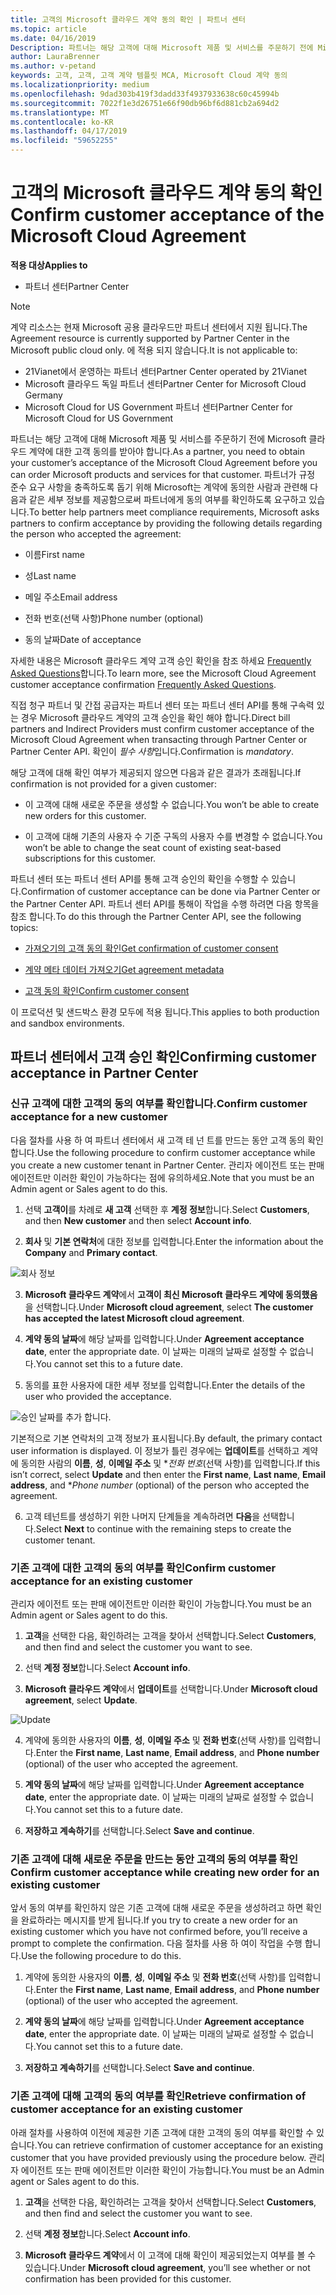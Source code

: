 ```yaml
---
title: 고객의 Microsoft 클라우드 계약 동의 확인 | 파트너 센터
ms.topic: article
ms.date: 04/16/2019
Description: 파트너는 해당 고객에 대해 Microsoft 제품 및 서비스를 주문하기 전에 Microsoft 클라우드 계약에 대한 고객 동의를 받아야 합니다. 보다 잘 파트너 규정 준수 요구 사항을 충족 Microsoft 파트너 요청 규약 동의 사용자에 대 한 특정 세부 정보를 제공 하 여 동의 확인 합니다.
author: LauraBrenner
ms.author: v-petand
keywords: 고객, 고객, 고객 계약 템플릿 MCA, Microsoft Cloud 계약 동의
ms.localizationpriority: medium
ms.openlocfilehash: 9dad303b419f3dadd33f4937933638c60c45994b
ms.sourcegitcommit: 7022f1e3d26751e66f90db96bf6d881cb2a694d2
ms.translationtype: MT
ms.contentlocale: ko-KR
ms.lasthandoff: 04/17/2019
ms.locfileid: "59652255"
---
```

# <a name="confirm-customer-acceptance-of-the-microsoft-cloud-agreement"></a><span data-ttu-id="69846-105">고객의 Microsoft 클라우드 계약 동의 확인</span><span class="sxs-lookup"><span data-stu-id="69846-105">Confirm customer acceptance of the Microsoft Cloud Agreement</span></span>

<span data-ttu-id="69846-106">**적용 대상**</span><span class="sxs-lookup"><span data-stu-id="69846-106">**Applies to**</span></span>
-  <span data-ttu-id="69846-107">파트너 센터</span><span class="sxs-lookup"><span data-stu-id="69846-107">Partner Center</span></span>

> [!NOTE]
> <span data-ttu-id="69846-108">계약 리소스는 현재 Microsoft 공용 클라우드만 파트너 센터에서 지원 됩니다.</span><span class="sxs-lookup"><span data-stu-id="69846-108">The Agreement resource is currently supported by Partner Center in the Microsoft public cloud only.</span></span> <span data-ttu-id="69846-109">에 적용 되지 않습니다.</span><span class="sxs-lookup"><span data-stu-id="69846-109">It is not applicable to:</span></span>
> * <span data-ttu-id="69846-110">21Vianet에서 운영하는 파트너 센터</span><span class="sxs-lookup"><span data-stu-id="69846-110">Partner Center operated by 21Vianet</span></span>
> * <span data-ttu-id="69846-111">Microsoft 클라우드 독일 파트너 센터</span><span class="sxs-lookup"><span data-stu-id="69846-111">Partner Center for Microsoft Cloud Germany</span></span>
> * <span data-ttu-id="69846-112">Microsoft Cloud for US Government 파트너 센터</span><span class="sxs-lookup"><span data-stu-id="69846-112">Partner Center for Microsoft Cloud for US Government</span></span>

<span data-ttu-id="69846-113">파트너는 해당 고객에 대해 Microsoft 제품 및 서비스를 주문하기 전에 Microsoft 클라우드 계약에 대한 고객 동의를 받아야 합니다.</span><span class="sxs-lookup"><span data-stu-id="69846-113">As a partner, you need to obtain your customer’s acceptance of the Microsoft Cloud Agreement before you can order Microsoft products and services for that customer.</span></span> <span data-ttu-id="69846-114">파트너가 규정 준수 요구 사항을 충족하도록 돕기 위해 Microsoft는 계약에 동의한 사람과 관련해 다음과 같은 세부 정보를 제공함으로써 파트너에게 동의 여부를 확인하도록 요구하고 있습니다.</span><span class="sxs-lookup"><span data-stu-id="69846-114">To better help partners meet compliance requirements, Microsoft asks partners to confirm acceptance by providing the following details regarding the person who accepted the agreement:</span></span> 

-   <span data-ttu-id="69846-115">이름</span><span class="sxs-lookup"><span data-stu-id="69846-115">First name</span></span>

-   <span data-ttu-id="69846-116">성</span><span class="sxs-lookup"><span data-stu-id="69846-116">Last name</span></span>

-   <span data-ttu-id="69846-117">메일 주소</span><span class="sxs-lookup"><span data-stu-id="69846-117">Email address</span></span>

-   <span data-ttu-id="69846-118">전화 번호(선택 사항)</span><span class="sxs-lookup"><span data-stu-id="69846-118">Phone number (optional)</span></span>

-   <span data-ttu-id="69846-119">동의 날짜</span><span class="sxs-lookup"><span data-stu-id="69846-119">Date of acceptance</span></span>

<span data-ttu-id="69846-120">자세한 내용은 Microsoft 클라우드 계약 고객 승인 확인을 참조 하세요 [Frequently Asked Questions](https://docs.microsoft.com/en-us/partner-center/confirm-consent-faq)합니다.</span><span class="sxs-lookup"><span data-stu-id="69846-120">To learn more, see the Microsoft Cloud Agreement customer acceptance confirmation [Frequently Asked Questions](https://docs.microsoft.com/en-us/partner-center/confirm-consent-faq).</span></span>

<span data-ttu-id="69846-121">직접 청구 파트너 및 간접 공급자는 파트너 센터 또는 파트너 센터 API를 통해 구속력 있는 경우 Microsoft 클라우드 계약의 고객 승인을 확인 해야 합니다.</span><span class="sxs-lookup"><span data-stu-id="69846-121">Direct bill partners and Indirect Providers must confirm customer acceptance of the Microsoft Cloud Agreement when transacting through Partner Center or Partner Center API.</span></span> <span data-ttu-id="69846-122">확인이 *필수 사항*입니다.</span><span class="sxs-lookup"><span data-stu-id="69846-122">Confirmation is *mandatory*.</span></span>

<span data-ttu-id="69846-123">해당 고객에 대해 확인 여부가 제공되지 않으면 다음과 같은 결과가 초래됩니다.</span><span class="sxs-lookup"><span data-stu-id="69846-123">If confirmation is not provided for a given customer:</span></span>

-   <span data-ttu-id="69846-124">이 고객에 대해 새로운 주문을 생성할 수 없습니다.</span><span class="sxs-lookup"><span data-stu-id="69846-124">You won’t be able to create new orders for this customer.</span></span>

-   <span data-ttu-id="69846-125">이 고객에 대해 기존의 사용자 수 기준 구독의 사용자 수를 변경할 수 없습니다.</span><span class="sxs-lookup"><span data-stu-id="69846-125">You won’t be able to change the seat count of existing seat-based subscriptions for this customer.</span></span>

<span data-ttu-id="69846-126">파트너 센터 또는 파트너 센터 API를 통해 고객 승인의 확인을 수행할 수 있습니다.</span><span class="sxs-lookup"><span data-stu-id="69846-126">Confirmation of customer acceptance can be done via Partner Center or the Partner Center API.</span></span> <span data-ttu-id="69846-127">파트너 센터 API를 통해이 작업을 수행 하려면 다음 항목을 참조 합니다.</span><span class="sxs-lookup"><span data-stu-id="69846-127">To do this through the Partner Center API, see the following topics:</span></span> 

-   [<span data-ttu-id="69846-128">가져오기의 고객 동의 확인</span><span class="sxs-lookup"><span data-stu-id="69846-128">Get confirmation of customer consent</span></span>](https://docs.microsoft.com/en-us/partner-center/develop/get-confirmation-of-customer-consent)

-   [<span data-ttu-id="69846-129">계약 메타 데이터 가져오기</span><span class="sxs-lookup"><span data-stu-id="69846-129">Get agreement metadata</span></span>](https://docs.microsoft.com/en-us/partner-center/develop/get-agreement-metadata)

-   [<span data-ttu-id="69846-130">고객 동의 확인</span><span class="sxs-lookup"><span data-stu-id="69846-130">Confirm customer consent</span></span>](https://docs.microsoft.com/en-us/partner-center/develop/confirm-customer-consent)


<span data-ttu-id="69846-131">이 프로덕션 및 샌드박스 환경 모두에 적용 됩니다.</span><span class="sxs-lookup"><span data-stu-id="69846-131">This applies to both production and sandbox environments.</span></span>

## <a name="confirming-customer-acceptance-in-partner-center"></a><span data-ttu-id="69846-132">파트너 센터에서 고객 승인 확인</span><span class="sxs-lookup"><span data-stu-id="69846-132">Confirming customer acceptance in Partner Center</span></span>

### <a name="confirm-customer-acceptance-for-a-new-customer"></a><span data-ttu-id="69846-133">신규 고객에 대한 고객의 동의 여부를 확인합니다.</span><span class="sxs-lookup"><span data-stu-id="69846-133">Confirm customer acceptance for a new customer</span></span>

<span data-ttu-id="69846-134">다음 절차를 사용 하 여 파트너 센터에서 새 고객 테 넌 트를 만드는 동안 고객 동의 확인 합니다.</span><span class="sxs-lookup"><span data-stu-id="69846-134">Use the following procedure to confirm customer acceptance while you create a new customer tenant in Partner Center.</span></span> <span data-ttu-id="69846-135">관리자 에이전트 또는 판매 에이전트만 이러한 확인이 가능하다는 점에 유의하세요.</span><span class="sxs-lookup"><span data-stu-id="69846-135">Note that you must be an Admin agent or Sales agent to do this.</span></span>
 
1.  <span data-ttu-id="69846-136">선택 **고객이**를 차례로 **새 고객** 선택한 후 **계정 정보**합니다.</span><span class="sxs-lookup"><span data-stu-id="69846-136">Select **Customers**, and then **New customer** and then select **Account info**.</span></span>

2.  <span data-ttu-id="69846-137">**회사** 및 **기본 연락처**에 대한 정보를 입력합니다.</span><span class="sxs-lookup"><span data-stu-id="69846-137">Enter the information about the **Company** and **Primary contact**.</span></span>

![회사 정보](images/mca/mca1.png)

3.  <span data-ttu-id="69846-139">**Microsoft 클라우드 계약**에서 **고객이 최신 Microsoft 클라우드 계약에 동의했음**을 선택합니다.</span><span class="sxs-lookup"><span data-stu-id="69846-139">Under **Microsoft cloud agreement**, select **The customer has accepted the latest Microsoft cloud agreement**.</span></span> 

4.  <span data-ttu-id="69846-140">**계약 동의 날짜**에 해당 날짜를 입력합니다.</span><span class="sxs-lookup"><span data-stu-id="69846-140">Under **Agreement acceptance date**, enter the appropriate date.</span></span> <span data-ttu-id="69846-141">이 날짜는 미래의 날짜로 설정할 수 없습니다.</span><span class="sxs-lookup"><span data-stu-id="69846-141">You cannot set this to a future date.</span></span>

5.  <span data-ttu-id="69846-142">동의를 표한 사용자에 대한 세부 정보를 입력합니다.</span><span class="sxs-lookup"><span data-stu-id="69846-142">Enter the details of the user who provided the acceptance.</span></span> 

![승인 날짜를 추가 합니다.](images/mca/MCA3.png)

<span data-ttu-id="69846-144">기본적으로 기본 연락처의 고객 정보가 표시됩니다.</span><span class="sxs-lookup"><span data-stu-id="69846-144">By default, the primary contact user information is displayed.</span></span> <span data-ttu-id="69846-145">이 정보가 틀린 경우에는 **업데이트**를 선택하고 계약에 동의한 사람의 **이름**, **성**, **이메일 주소** 및 \**전화 번호*(선택 사항)를 입력합니다.</span><span class="sxs-lookup"><span data-stu-id="69846-145">If this isn’t correct, select **Update** and then enter the **First name**, **Last name**, **Email address**, and \**Phone number* (optional) of the person who accepted the agreement.</span></span>

6.  <span data-ttu-id="69846-146">고객 테넌트를 생성하기 위한 나머지 단계들을 계속하려면 **다음**을 선택합니다.</span><span class="sxs-lookup"><span data-stu-id="69846-146">Select **Next** to continue with the remaining steps to create the customer tenant.</span></span>

### <a name="confirm-customer-acceptance-for-an-existing-customer"></a><span data-ttu-id="69846-147">기존 고객에 대한 고객의 동의 여부를 확인</span><span class="sxs-lookup"><span data-stu-id="69846-147">Confirm customer acceptance for an existing customer</span></span>

<span data-ttu-id="69846-148">관리자 에이전트 또는 판매 에이전트만 이러한 확인이 가능합니다.</span><span class="sxs-lookup"><span data-stu-id="69846-148">You must be an Admin agent or Sales agent to do this.</span></span> 

1.  <span data-ttu-id="69846-149">**고객**을 선택한 다음, 확인하려는 고객을 찾아서 선택합니다.</span><span class="sxs-lookup"><span data-stu-id="69846-149">Select **Customers**, and then find and select the customer you want to see.</span></span> 

2.  <span data-ttu-id="69846-150">선택 **계정 정보**합니다.</span><span class="sxs-lookup"><span data-stu-id="69846-150">Select **Account info**.</span></span>

3.  <span data-ttu-id="69846-151">**Microsoft 클라우드 계약**에서 **업데이트**를 선택합니다.</span><span class="sxs-lookup"><span data-stu-id="69846-151">Under **Microsoft cloud agreement**, select **Update**.</span></span>

![Update](images/mca/mca4.png)

4.  <span data-ttu-id="69846-153">계약에 동의한 사용자의 **이름**, **성**, **이메일 주소** 및 **전화 번호**(선택 사항)를 입력합니다.</span><span class="sxs-lookup"><span data-stu-id="69846-153">Enter the **First name**, **Last name**, **Email address**, and **Phone number** (optional) of the user who accepted the agreement.</span></span>

5.  <span data-ttu-id="69846-154">**계약 동의 날짜**에 해당 날짜를 입력합니다.</span><span class="sxs-lookup"><span data-stu-id="69846-154">Under **Agreement acceptance date**, enter the appropriate date.</span></span> <span data-ttu-id="69846-155">이 날짜는 미래의 날짜로 설정할 수 없습니다.</span><span class="sxs-lookup"><span data-stu-id="69846-155">You cannot set this to a future date.</span></span>

6.  <span data-ttu-id="69846-156">**저장하고 계속하기**를 선택합니다.</span><span class="sxs-lookup"><span data-stu-id="69846-156">Select **Save and continue**.</span></span>

### <a name="confirm-customer-acceptance-while-creating-new-order-for-an-existing-customer"></a><span data-ttu-id="69846-157">기존 고객에 대해 새로운 주문을 만드는 동안 고객의 동의 여부를 확인</span><span class="sxs-lookup"><span data-stu-id="69846-157">Confirm customer acceptance while creating new order for an existing customer</span></span>

<span data-ttu-id="69846-158">앞서 동의 여부를 확인하지 않은 기존 고객에 대해 새로운 주문을 생성하려고 하면 확인을 완료하라는 메시지를 받게 됩니다.</span><span class="sxs-lookup"><span data-stu-id="69846-158">If you try to create a new order for an existing customer which you have not confirmed before, you’ll receive a prompt to complete the confirmation.</span></span> <span data-ttu-id="69846-159">다음 절차를 사용 하 여이 작업을 수행 합니다.</span><span class="sxs-lookup"><span data-stu-id="69846-159">Use the following procedure to do this.</span></span> 

1.  <span data-ttu-id="69846-160">계약에 동의한 사용자의 **이름**, **성**, **이메일 주소** 및 **전화 번호**(선택 사항)를 입력합니다.</span><span class="sxs-lookup"><span data-stu-id="69846-160">Enter the **First name**, **Last name**, **Email address**, and **Phone number** (optional) of the user who accepted the agreement.</span></span>

2.  <span data-ttu-id="69846-161">**계약 동의 날짜**에 해당 날짜를 입력합니다.</span><span class="sxs-lookup"><span data-stu-id="69846-161">Under **Agreement acceptance date**, enter the appropriate date.</span></span> <span data-ttu-id="69846-162">이 날짜는 미래의 날짜로 설정할 수 없습니다.</span><span class="sxs-lookup"><span data-stu-id="69846-162">You cannot set this to a future date.</span></span>

3.  <span data-ttu-id="69846-163">**저장하고 계속하기**를 선택합니다.</span><span class="sxs-lookup"><span data-stu-id="69846-163">Select **Save and continue**.</span></span>


### <a name="retrieve-confirmation-of-customer-acceptance-for-an-existing-customer"></a><span data-ttu-id="69846-164">기존 고객에 대해 고객의 동의 여부를 확인</span><span class="sxs-lookup"><span data-stu-id="69846-164">Retrieve confirmation of customer acceptance for an existing customer</span></span>

<span data-ttu-id="69846-165">아래 절차를 사용하여 이전에 제공한 기존 고객에 대한 고객의 동의 여부를 확인할 수 있습니다.</span><span class="sxs-lookup"><span data-stu-id="69846-165">You can retrieve confirmation of customer acceptance for an existing customer that you have provided previously using the procedure below.</span></span> <span data-ttu-id="69846-166">관리자 에이전트 또는 판매 에이전트만 이러한 확인이 가능합니다.</span><span class="sxs-lookup"><span data-stu-id="69846-166">You must be an Admin agent or Sales agent to do this.</span></span> 

1.  <span data-ttu-id="69846-167">**고객**을 선택한 다음, 확인하려는 고객을 찾아서 선택합니다.</span><span class="sxs-lookup"><span data-stu-id="69846-167">Select **Customers**, and then find and select the customer you want to see.</span></span> 

2.  <span data-ttu-id="69846-168">선택 **계정 정보**합니다.</span><span class="sxs-lookup"><span data-stu-id="69846-168">Select **Account info**.</span></span>

3.  <span data-ttu-id="69846-169">**Microsoft 클라우드 계약**에서 이 고객에 대해 확인이 제공되었는지 여부를 볼 수 있습니다.</span><span class="sxs-lookup"><span data-stu-id="69846-169">Under **Microsoft cloud agreement**, you’ll see whether or not confirmation has been provided for this customer.</span></span>

